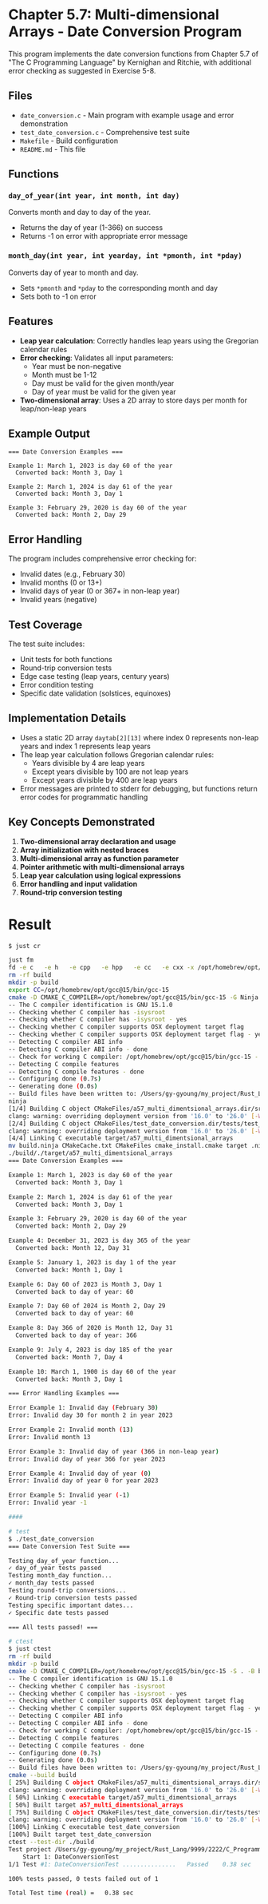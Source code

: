 # Chapter 5.7: Multi-dimensional Arrays - Date Conversion Program

This program implements the date conversion functions from Chapter 5.7 of "The C Programming Language" by Kernighan and Ritchie, with additional error checking as suggested in Exercise 5-8.

## Files

- `date_conversion.c` - Main program with example usage and error demonstration
- `test_date_conversion.c` - Comprehensive test suite
- `Makefile` - Build configuration
- `README.md` - This file

## Functions

### `day_of_year(int year, int month, int day)`
Converts month and day to day of the year.
- Returns the day of year (1-366) on success
- Returns -1 on error with appropriate error message

### `month_day(int year, int yearday, int *pmonth, int *pday)`
Converts day of year to month and day.
- Sets `*pmonth` and `*pday` to the corresponding month and day
- Sets both to -1 on error

## Features

- **Leap year calculation**: Correctly handles leap years using the Gregorian calendar rules
- **Error checking**: Validates all input parameters:
  - Year must be non-negative
  - Month must be 1-12
  - Day must be valid for the given month/year
  - Day of year must be valid for the given year
- **Two-dimensional array**: Uses a 2D array to store days per month for leap/non-leap years

## Example Output

```
=== Date Conversion Examples ===

Example 1: March 1, 2023 is day 60 of the year
  Converted back: Month 3, Day 1

Example 2: March 1, 2024 is day 61 of the year
  Converted back: Month 3, Day 1

Example 3: February 29, 2020 is day 60 of the year
  Converted back: Month 2, Day 29
```

## Error Handling

The program includes comprehensive error checking for:
- Invalid dates (e.g., February 30)
- Invalid months (0 or 13+)
- Invalid days of year (0 or 367+ in non-leap year)
- Invalid years (negative)

## Test Coverage

The test suite includes:
- Unit tests for both functions
- Round-trip conversion tests
- Edge case testing (leap years, century years)
- Error condition testing
- Specific date validation (solstices, equinoxes)

## Implementation Details

- Uses a static 2D array `daytab[2][13]` where index 0 represents non-leap years and index 1 represents leap years
- The leap year calculation follows Gregorian calendar rules:
  - Years divisible by 4 are leap years
  - Except years divisible by 100 are not leap years
  - Except years divisible by 400 are leap years
- Error messages are printed to stderr for debugging, but functions return error codes for programmatic handling

## Key Concepts Demonstrated

1. **Two-dimensional array declaration and usage**
2. **Array initialization with nested braces**
3. **Multi-dimensional array as function parameter**
4. **Pointer arithmetic with multi-dimensional arrays**
5. **Leap year calculation using logical expressions**
6. **Error handling and input validation**
7. **Round-trip conversion testing**


# Result


```bash
$ just cr

just fm
fd -e c   -e h   -e cpp   -e hpp   -e cc   -e cxx -x /opt/homebrew/opt/llvm/bin/clang-format -style=file -i {} \;
rm -rf build
mkdir -p build
export CC=/opt/homebrew/opt/gcc@15/bin/gcc-15
cmake -D CMAKE_C_COMPILER=/opt/homebrew/opt/gcc@15/bin/gcc-15 -G Ninja .
-- The C compiler identification is GNU 15.1.0
-- Checking whether C compiler has -isysroot
-- Checking whether C compiler has -isysroot - yes
-- Checking whether C compiler supports OSX deployment target flag
-- Checking whether C compiler supports OSX deployment target flag - yes
-- Detecting C compiler ABI info
-- Detecting C compiler ABI info - done
-- Check for working C compiler: /opt/homebrew/opt/gcc@15/bin/gcc-15 - skipped
-- Detecting C compile features
-- Detecting C compile features - done
-- Configuring done (0.7s)
-- Generating done (0.0s)
-- Build files have been written to: /Users/gy-gyoung/my_project/Rust_Lang/9999/2222/C_Programming_Kernigan_and_Ritchie/001_C_Training/chapter05/a57_multi_dimentsional_arrays
ninja
[1/4] Building C object CMakeFiles/a57_multi_dimentsional_arrays.dir/src/main.c.o
clang: warning: overriding deployment version from '16.0' to '26.0' [-Woverriding-deployment-version]
[2/4] Building C object CMakeFiles/test_date_conversion.dir/tests/test_date_conversion.c.o
clang: warning: overriding deployment version from '16.0' to '26.0' [-Woverriding-deployment-version]
[4/4] Linking C executable target/a57_multi_dimentsional_arrays
mv build.ninja CMakeCache.txt CMakeFiles cmake_install.cmake target .ninja_deps .ninja_log build
./build/./target/a57_multi_dimentsional_arrays
=== Date Conversion Examples ===

Example 1: March 1, 2023 is day 60 of the year
  Converted back: Month 3, Day 1

Example 2: March 1, 2024 is day 61 of the year
  Converted back: Month 3, Day 1

Example 3: February 29, 2020 is day 60 of the year
  Converted back: Month 2, Day 29

Example 4: December 31, 2023 is day 365 of the year
  Converted back: Month 12, Day 31

Example 5: January 1, 2023 is day 1 of the year
  Converted back: Month 1, Day 1

Example 6: Day 60 of 2023 is Month 3, Day 1
  Converted back to day of year: 60

Example 7: Day 60 of 2024 is Month 2, Day 29
  Converted back to day of year: 60

Example 8: Day 366 of 2020 is Month 12, Day 31
  Converted back to day of year: 366

Example 9: July 4, 2023 is day 185 of the year
  Converted back: Month 7, Day 4

Example 10: March 1, 1900 is day 60 of the year
  Converted back: Month 3, Day 1

=== Error Handling Examples ===

Error Example 1: Invalid day (February 30)
Error: Invalid day 30 for month 2 in year 2023

Error Example 2: Invalid month (13)
Error: Invalid month 13

Error Example 3: Invalid day of year (366 in non-leap year)
Error: Invalid day of year 366 for year 2023

Error Example 4: Invalid day of year (0)
Error: Invalid day of year 0 for year 2023

Error Example 5: Invalid year (-1)
Error: Invalid year -1

####

# test
$ ./test_date_conversion
=== Date Conversion Test Suite ===

Testing day_of_year function...
✓ day_of_year tests passed
Testing month_day function...
✓ month_day tests passed
Testing round-trip conversions...
✓ Round-trip conversion tests passed
Testing specific important dates...
✓ Specific date tests passed

=== All tests passed! ===

# ctest
$ just ctest
rm -rf build
mkdir -p build
cmake -D CMAKE_C_COMPILER=/opt/homebrew/opt/gcc@15/bin/gcc-15 -S . -B build
-- The C compiler identification is GNU 15.1.0
-- Checking whether C compiler has -isysroot
-- Checking whether C compiler has -isysroot - yes
-- Checking whether C compiler supports OSX deployment target flag
-- Checking whether C compiler supports OSX deployment target flag - yes
-- Detecting C compiler ABI info
-- Detecting C compiler ABI info - done
-- Check for working C compiler: /opt/homebrew/opt/gcc@15/bin/gcc-15 - skipped
-- Detecting C compile features
-- Detecting C compile features - done
-- Configuring done (0.7s)
-- Generating done (0.0s)
-- Build files have been written to: /Users/gy-gyoung/my_project/Rust_Lang/9999/2222/C_Programming_Kernigan_and_Ritchie/001_C_Training/chapter05/a57_multi_dimentsional_arrays/build
cmake --build build
[ 25%] Building C object CMakeFiles/a57_multi_dimentsional_arrays.dir/src/main.c.o
clang: warning: overriding deployment version from '16.0' to '26.0' [-Woverriding-deployment-version]
[ 50%] Linking C executable target/a57_multi_dimentsional_arrays
[ 50%] Built target a57_multi_dimentsional_arrays
[ 75%] Building C object CMakeFiles/test_date_conversion.dir/tests/test_date_conversion.c.o
clang: warning: overriding deployment version from '16.0' to '26.0' [-Woverriding-deployment-version]
[100%] Linking C executable test_date_conversion
[100%] Built target test_date_conversion
ctest --test-dir ./build
Test project /Users/gy-gyoung/my_project/Rust_Lang/9999/2222/C_Programming_Kernigan_and_Ritchie/001_C_Training/chapter05/a57_multi_dimentsional_arrays/build
    Start 1: DateConversionTest
1/1 Test #1: DateConversionTest ...............   Passed    0.38 sec

100% tests passed, 0 tests failed out of 1

Total Test time (real) =   0.38 sec
```
